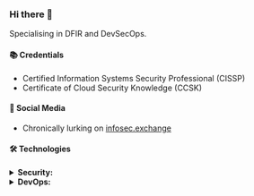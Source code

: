 ### Hi there 👋
Specialising in DFIR and DevSecOps.

#### 📚 Credentials
- Certified Information Systems Security Professional (CISSP)
- Certificate of Cloud Security Knowledge (CCSK)

#### 💬 Social Media
- Chronically lurking on [infosec.exchange](https://infosec.exchange/@x4rxes)

#### 🛠️ Technologies
<details>
<summary>
  <strong>Security:</strong>
</summary>
<ul>
  <li>Splunk Enterprise Security, Microsoft Sentinel, IBM QRadar</li>
  <li>SentinelOne, Windows Defender</li>
  <li>YARA, osQuery, FleetDM, Velociraptor, AssemblyLine 4</li>
  <li>Qualys Cloud Agent</li>
  <li>AWS, Google Cloud, Azure</li>
  <li>PowerShell, Bash, Python</li>
</ul>
</details>
<details>
<summary>
  <strong>DevOps:</strong>
</summary>
<ul>
  <li>Ansible, Terraform</li>
  <li>Kubernetes, CRI-O, Docker/Podman</li>
  <li>Prometheus, Grafana, Zabbix, SignalFX</li>
  <li>VMware vSphere</li>
  <li>Linux</li>
</ul>
</details>
